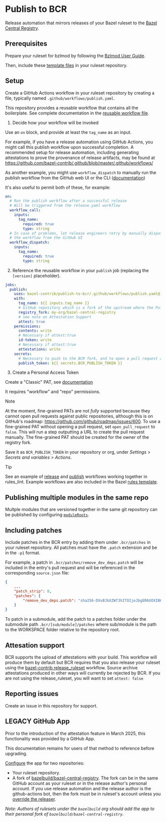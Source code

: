 # Publish to BCR

Release automation that mirrors releases of your Bazel ruleset to the [Bazel Central Registry](https://github.com/bazelbuild/bazel-central-registry).

## Prerequisites

Prepare your ruleset for bzlmod by following the [Bzlmod User Guide](https://bazel.build/docs/bzlmod).

Then, include these [template files](./templates) in your ruleset repository.

## Setup

Create a GitHub Actions workflow in your ruleset repository by creating a file, typically named `.github/workflows/publish.yaml`.

This repository provides a reusable workflow that contains all the boilerplate.
See complete documentation in the [reusable workflow file](./.github/workflows/publish.yaml).

1. Decide how your workflow will be invoked

Use an `on` block, and provide at least the `tag_name` as an input.

For example, if you have a release automation using GitHub Actions, you might call this publish workflow upon successful completion.
A recommended setup for release automation, including generating attestations to prove the provenance of release artifacts, may be found at
https://github.com/bazel-contrib/.github/blob/master/.github/workflows/

As another example, you might use `workflow_dispatch` to manually run the publish workflow from the GitHub web UI or the CLI
([documentation](https://docs.github.com/en/actions/managing-workflow-runs-and-deployments/managing-workflow-runs/manually-running-a-workflow))

It's also useful to permit both of these, for example:

```yaml
on:
  # Run the publish workflow after a successful release
  # Will be triggered from the release.yaml workflow
  workflow_call:
    inputs:
      tag_name:
        required: true
        type: string
  # In case of problems, let release engineers retry by manually dispatching
  # the workflow from the GitHub UI
  workflow_dispatch:
    inputs:
      tag_name:
        required: true
        type: string
```

2. Reference the reusable workflow in your `publish` job (replacing the `[version]` placeholder).

```yaml
jobs:
  publish:
    uses: bazel-contrib/publish-to-bcr/.github/workflows/publish.yaml@[version]
    with:
      tag_name: ${{ inputs.tag_name }}
      # GitHub repository which is a fork of the upstream where the Pull Request will be opened.
      registry_fork: my-org/bazel-central-registry
      # see note on Attestation Support
      attest: true
    permissions:
      contents: write
      # Necessary if attest:true
      id-token: write
      # Necessary if attest:true
      attestations: write
    secrets:
      # Necessary to push to the BCR fork, and to open a pull request against a registry
      publish_token: ${{ secrets.BCR_PUBLISH_TOKEN }}
```

3. Create a Personal Access Token

Create a "Classic" PAT, see [documentation](https://docs.github.com/en/authentication/keeping-your-account-and-data-secure/managing-your-personal-access-tokens#creating-a-personal-access-token-classic)

It requires "workflow" and "repo" permissions.

> [!NOTE]
> At the moment, fine-grained PATs are not _fully_ supported because they cannot open pull requests against public
> repositories, although this is on GitHub's roadmap: https://github.com/github/roadmap/issues/600. To use a fine-grained
> PAT without opening a pull request, set `open_pull_request` to `false`. This will run a step outputting a URL to create
> the pull request manually. The fine-grained PAT should be created for the owner of the registry fork.

Save it as `BCR_PUBLISH_TOKEN` in your repository or org, under _Settings > Secrets and variables > Actions_.

> [!TIP]
>  See an example of [release](https://github.com/aspect-build/rules_lint/blob/main/.github/workflows/release.yml) and [publish](https://github.com/aspect-build/rules_lint/blob/main/.github/workflows/publish.yaml) workflows working together in rules_lint.
> Example workflows are also included in the Bazel [rules template](https://github.com/bazel-contrib/rules-template/tree/main/.github/workflows).

## Publishing multiple modules in the same repo

Multple modules that are versioned together in the same git repository can be published by configuring [`moduleRoots`](./templates/README.md#optional-configyml).

## Including patches

Include patches in the BCR entry by adding them under `.bcr/patches` in your ruleset repository. All patches must have the `.patch` extension and be in the `-p1` format.

For example, a patch in `.bcr/patches/remove_dev_deps.patch` will be included in the entry's pull request and will be referenced in the
corresponding `source.json` file:

```json
{
    ...
    "patch_strip": 0,
    "patches": {
        "remove_dev_deps.patch": "sha256-DXvBJbXZWf3hITOIjeJbgER6UOXIB6ogpgullT+oP4k="
    }
}
```

To patch in a submodule, add the patch to a patches folder under the submodule path `.bcr/[sub/module]/patches` where sub/module is the path to the WORKSPACE folder relative to the repository root.

## Attesation support

BCR supports the upload of attestations with your build. This workflow will produce them by default but BCR requires that you also release your ruleset using the [bazel-contrib release_ruleset](https://github.com/bazel-contrib/.github/blob/master/.github/workflows/release_ruleset.yaml) workflow. Source archive attestations produced in other ways will currently be rejected by BCR. If you are not using the release_ruleset, you will want
to set `attest: false`

## Reporting issues

Create an issue in this repository for support.

## LEGACY GitHub App

Prior to the introduction of the attestation feature in March 2025, this functionality was provided by a GitHub App.

This documentation remains for users of that method to reference before upgrading.

[Configure](https://github.com/apps/publish-to-bcr) the app for two repositories:

   - Your ruleset repository.
   - A fork of [bazelbuild/bazel-central-registry](https://github.com/bazelbuild/bazel-central-registry). The fork can be in the same GitHub account as your ruleset _or_ in the release author's personal account. If you use release automation and the release author is the github-actions bot, then the fork must
     be in ruleset's account unless you [override the releaser](./templates/README.md#optional-configyml).

   _Note: Authors of rulesets under the `bazelbuild` org should add the app to their personal fork of `bazelbuild/bazel-central-registry`._
